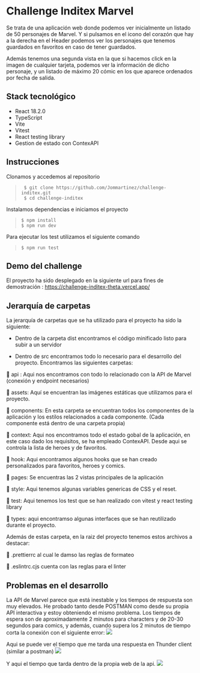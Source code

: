 # Challenge Inditex Marvel

Se trata de una aplicación web donde podemos ver inicialmente un listado de 50 personajes de Marvel. Y si pulsamos en el icono del corazón que hay a la derecha en el Header podemos ver los personajes que tenemos guardados en favoritos en caso de tener guardados.

Además tenemos una segunda vista en la que si hacemos click en la imagen de cualquier tarjeta, podemos ver la información de dicho personaje, y un listado de máximo 20 cómic en los que aparece ordenados por fecha de salida.

## Stack tecnológico

- React 18.2.0
- TypeScript
- Vite
- Vitest
- React testing library
- Gestion de estado con ContexAPI

## Instrucciones

Clonamos y accedemos al repositorio

> ```console
>  $ git clone https://github.com/Jommartinez/challenge-inditex.git
>  $ cd challenge-inditex
> ```

Instalamos dependencias e iniciamos el proyecto

> ```console
> $ npm install
> $ npm run dev
> ```

Para ejecutar los test utilizamos el siguiente comando

> ```console
> $ npm run test
> ```

## Demo del challenge

El proyecto ha sido desplegado en la siguiente url para fines de demostración : https://challenge-inditex-theta.vercel.app/

## Jerarquía de carpetas

La jerarquía de carpetas que se ha utilizado para el proyecto ha sido la siguiente:

- Dentro de la carpeta dist encontramos el código minificado listo para subir a un servidor

- Dentro de src encontramos todo lo necesario para el desarrollo del proyecto. Encontramos las siguientes carpetas:

📂 api : Aqui nos encontramos con todo lo relacionado con la API de Marvel (conexión y endpoint necesarios)

📂 assets: Aquí se encuentran las imágenes estáticas que utilizamos para el proyecto.

📂 components: En esta carpeta se encuentran todos los componentes de la aplicación y los estilos relacionados a cada componente. (Cada componente está dentro de una carpeta propia)

📂 context: Aqui nos encontramos todo el estado gobal de la aplicación, en este caso dado los requisitos, se ha empleado ContexAPI. Desde aqui se controla la lista de heroes y de favoritos.

📂 hook: Aqui encontramos algunos hooks que se han creado personalizados para favoritos, heroes y comics.

📂 pages: Se encuentras las 2 vistas principales de la aplicación

📂 style: Aqui tenemos algunas variables genericas de CSS y el reset.

📂 test: Aqui tenemos los test que se han realizado con vitest y react testing library

📂 types: aqui encontramso algunas interfaces que se han reutilizado durante el proyecto.

Además de estas carpeta, en la raiz del proyecto tenemos estos archivos a destacar:

📜 .prettierrc al cual le damso las reglas de formateo

📜 .eslintrc.cjs cuenta con las reglas para el linter

## Problemas en el desarrollo

La API de Marvel parece que está inestable y los tiempos de respuesta son muy elevados. He probado tanto desde POSTMAN como desde su propia API interactiva y estoy obteniendo el mismo problema. Los tiempos de espera son de aproximadamente 2 minutos para characters y de 20-30 segundos para comics, y además, cuando supera los 2 minutos de tiempo corta la conexión con el siguiente error:
<image src="src/assets/error.png">

Aqui se puede ver el tiempo que me tarda una respuesta en Thunder client (similar a postman)
<image src="src/assets/time.png">

Y aqui el tiempo que tarda dentro de la propia web de la api.
<image src="src/assets/api-interactiva.png">
